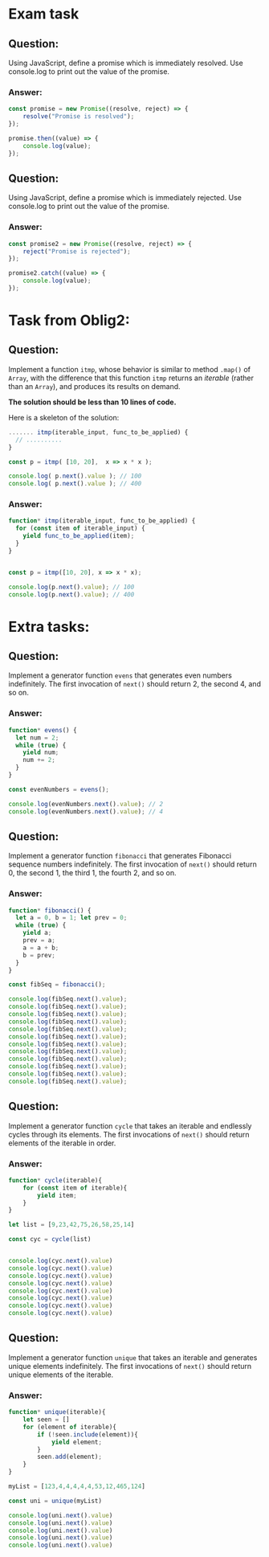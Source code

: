 # Exam task
## Question:
Using JavaScript, define a promise which is immediately resolved. Use console.log to print out the value of the promise.

### Answer:
```javascript
const promise = new Promise((resolve, reject) => {
	resolve("Promise is resolved");
});

promise.then((value) => {
	console.log(value);
});
```


## Question:
Using JavaScript, define a promise which is immediately rejected. Use console.log to print out the value of the promise.

### Answer:
```javascript
const promise2 = new Promise((resolve, reject) => {
	reject("Promise is rejected");
});

promise2.catch((value) => {				
	console.log(value);
});
```

# Task from Oblig2:

## Question:

Implement a function `itmp`, whose behavior is similar to method `.map()` of `Array`, with the difference that this function `itmp` returns an _iterable_ (rather than an `Array`), and produces its results on demand.

**The solution should be less than 10 lines of code.**

Here is a skeleton of the solution:

```js
....... itmp(iterable_input, func_to_be_applied) {
  // ..........
}

const p = itmp( [10, 20],  x => x * x );

console.log( p.next().value ); // 100
console.log( p.next().value ); // 400
```


### Answer:

```js
function* itmp(iterable_input, func_to_be_applied) {
  for (const item of iterable_input) {
    yield func_to_be_applied(item);
  }
}


const p = itmp([10, 20], x => x * x);

console.log(p.next().value); // 100
console.log(p.next().value); // 400
```
# Extra tasks:

## Question:

Implement a generator function `evens` that generates even numbers indefinitely. The first invocation of `next()` should return 2, the second 4, and so on.

### Answer:

```javascript
function* evens() {
  let num = 2;
  while (true) {
    yield num;
    num += 2;
  }
}

const evenNumbers = evens();

console.log(evenNumbers.next().value); // 2
console.log(evenNumbers.next().value); // 4
```


## Question:

Implement a generator function `fibonacci` that generates Fibonacci sequence numbers indefinitely. The first invocation of `next()` should return 0, the second 1, the third 1, the fourth 2, and so on.

### Answer:
```javascript
function* fibonacci() {
  let a = 0, b = 1; let prev = 0;
  while (true) {
    yield a;
    prev = a;
    a = a + b;
    b = prev;
  }
}

const fibSeq = fibonacci();

console.log(fibSeq.next().value); 
console.log(fibSeq.next().value); 
console.log(fibSeq.next().value); 
console.log(fibSeq.next().value); 
console.log(fibSeq.next().value);
console.log(fibSeq.next().value);
console.log(fibSeq.next().value);
console.log(fibSeq.next().value);
console.log(fibSeq.next().value);
console.log(fibSeq.next().value);
console.log(fibSeq.next().value);
console.log(fibSeq.next().value);
```


## Question:
Implement a generator function `cycle` that takes an iterable and endlessly cycles through its elements. The first invocations of `next()` should return elements of the iterable in order.

### Answer:

```javascript
function* cycle(iterable){
	for (const item of iterable){
		yield item;
	}
}

let list = [9,23,42,75,26,58,25,14]

const cyc = cycle(list)


console.log(cyc.next().value)
console.log(cyc.next().value)
console.log(cyc.next().value)
console.log(cyc.next().value)
console.log(cyc.next().value)
console.log(cyc.next().value)
console.log(cyc.next().value)
console.log(cyc.next().value)

```


## **Question:**

Implement a generator function `unique` that takes an iterable and generates unique elements indefinitely. The first invocations of `next()` should return unique elements of the iterable.

### **Answer:**

```javascript
function* unique(iterable){
	let seen = []
	for (element of iterable){
		if (!seen.include(element)){
			yield element;
		}
		seen.add(element);
	}
}

myList = [123,4,4,4,4,4,53,12,465,124]

const uni = unique(myList)

console.log(uni.next().value)
console.log(uni.next().value)
console.log(uni.next().value)
console.log(uni.next().value)
console.log(uni.next().value)
```



